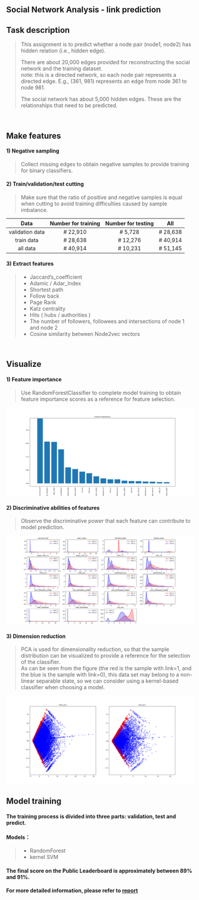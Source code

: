 ## Social Network Analysis - link prediction

## Task description
> This assignment is to predict whether a node pair (node1, node2) has hidden relation (i.e., hidden edge).
> 
> There are about 20,000 edges provided for reconstructing the social network and the training dataset.  
> note: this is a directed network, so each node pair represents a directed edge. E.g., (361, 981) represents an edge from node 361 to node 981.  
> 
> The social network has about 5,000 hidden edges. These are the relationships that need to be predicted.
<br>

## Make features
#### 1) Negative sampling
> Collect missing edges to obtain negative samples to provide training for binary classifiers.  
> 
#### 2) Train/validation/test cutting  
> Make sure that the ratio of positive and negative samples is equal when cutting to avoid training difficulties caused by sample imbalance.

|      Data        | Number for training |  Number for testing  |         All        |  
|:----------------:|:-------------------:|:--------------------:|:------------------:|  
| validation data  |      #  22,910      |       #   5,728      |     #  28,638      |   
| train data       |      #  28,638      |       #  12,276      |     #  40,914      |  
| all data         |      #  40,914      |       #  10,231      |     #  51,145      |       

#### 3) Extract features
> * Jaccard’s_coefficient  
> * Adamic / Adar_Index  
> * Shortest path  
> * Follow back  
> * Page Rank  
> * Katz centrality
> * Hits ( hubs / authorities )
> * The number of followers, followees and intersections of node 1 and node 2
> * Cosine similarity between Node2vec vectors  
<br>

## Visualize
#### 1) Feature importance
> Use RandomForestClassifier to complete model training to obtain feature importance scores as a reference for feature selection.  
>   

![image](https://github.com/mida18/SNA_link_prediction/blob/main/Fig/feature_importance_RF.png)<br>


#### 2) Discriminative abilities of features
> Observe the discriminative power that each feature can contribute to model prediction.
>   

![image](https://github.com/mida18/SNA_link_prediction/blob/main/Fig/discriminative_abilities_of_features.png)<br>

#### 3) Dimension reduction
> PCA is used for dimensionality reduction, so that the sample distribution can be visualized to provide a reference for the selection of the classifier.  
> As can be seen from the figure (the red is the sample with link=1, and the blue is the sample with link=0), this data set may belong to a non-linear separable state, so we can consider using a kernel-based classifier when choosing a model.  
> 
![image](https://github.com/mida18/SNA_link_prediction/blob/main/Fig/2D_pca.png)<br>

## Model training
#### The training process is divided into three parts: validation, test and predict.  
#### Models：
> * RandomForest  
> * kernel SVM  
#### The final score on the Public Leaderboard is approximately between 89% and 91%.<br>
#### For more detailed information, please refer to [report](https://github.com/mida18/SNA_link_prediction/blob/main/HW1_report.pdf)
